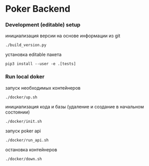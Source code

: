 # Poker Backend

### Development (editable) setup

инициализация версии на основе информации из git
```
./build_version.py
```

установка editable пакета
```
pip3 install --user -e .[tests]
```

### Run local doker

запуск необходимых контейнеров
```
./docker/up.sh
```

инициализация кода и базы (удаление и создание в начальном состоянии)
```
./docker/init.sh
```

запуск poker api
```
./docker/run_api.sh
```

остановка контейнеров
```
./docker/down.sh
```